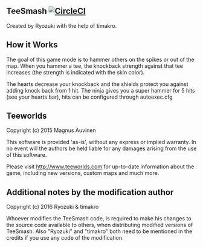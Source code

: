 ## TeeSmash [![CircleCI](https://circleci.com/gh/Ryozuki/TeeSmash.svg?style=svg)](https://circleci.com/gh/Ryozuki/TeeSmash)
Created by Ryozuki with the help of timakro.

## How it Works
The goal of this game mode is to hammer others on the spikes or out of the map. When you hammer a tee, the knockback strength against that tee increases (the strength is indicated with the skin color).

The hearts decrease your knockback and the shields protect you against adding knock back from 1 hit.
The ninja gives you a super hammer for 5 hits (see your hearts bar), hits can be configured through autoexec.cfg

## Teeworlds
Copyright (c) 2015 Magnus Auvinen

This software is provided 'as-is', without any express or implied
warranty. In no event will the authors be held liable for any damages
arising from the use of this software.


Please visit http://www.teeworlds.com for up-to-date information about
the game, including new versions, custom maps and much more.

## Additional notes by the modification author

Copyright (c) 2016 Ryozuki & timakro

Whoever modifies the TeeSmash code, is required to make his changes to the source code available to others, when distributing modified versions of TeeSmash. Also "Ryozuki" and "timakro" both need to be mentioned in the credits if you use any code of the modification.
